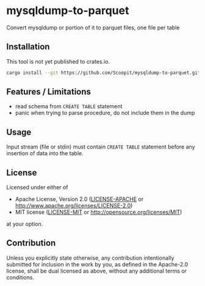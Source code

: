 # mysqldump-to-parquet

Convert mysqldump or portion of it to parquet files, one file per table

## Installation

This tool is not yet published to crates.io.

````bash
cargo install --git https://github.com/Scoopit/mysqldump-to-parquet.git
````

## Features / Limitations

- read schema from `CREATE TABLE` statement
- panic when trying to parse procedure, do not include them in the dump

## Usage

Input stream (file or stdin) must contain `CREATE TABLE` statement before
any insertion of data into the table.

## License

Licensed under either of

- Apache License, Version 2.0
   ([LICENSE-APACHE](LICENSE-APACHE) or <http://www.apache.org/licenses/LICENSE-2.0>)
- MIT license
   ([LICENSE-MIT](LICENSE-MIT) or <http://opensource.org/licenses/MIT>)

at your option.

## Contribution

Unless you explicitly state otherwise, any contribution intentionally submitted
for inclusion in the work by you, as defined in the Apache-2.0 license, shall be
dual licensed as above, without any additional terms or conditions.

